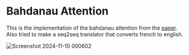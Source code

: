 # Bahdanau Attention 

This is the implementation of the bahdanau attention from the [paper](https://arxiv.org/abs/1409.0473).<br>
Also tried to make a seq2seq translator that converts french to english.


![Screenshot 2024-11-10 000602](https://github.com/user-attachments/assets/3a2284cb-64dd-41c0-adcb-d29be78910b5)


